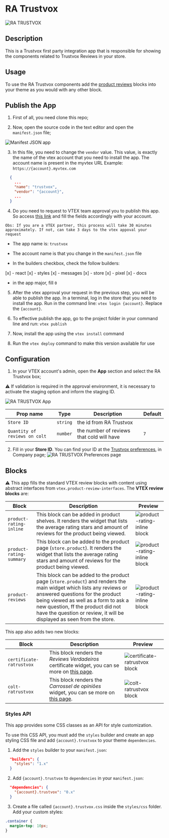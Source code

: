 # RA Trustvox

![RA TRUSTVOX](https://ra-trustvox.intercom-attachments-1.com/i/o/386735661/6c801ddb284eaec619f98d66/file-u9QW9ZFVbA.png)

## Description

This is a Trustvox first party integration app that is responsible for showing the components related to Trustvox Reviews in your store.

## Usage

To use the RA Trustvox components add the [product reviews](https://github.com/vtex-apps/product-review-interfaces/tree/master/example
) blocks into your theme as you would with any other block.

## Publish the App

1. First of all, you need clone this repo;

2. Now, open the source code in the text editor and open the `manifest.json` file;

![Manifest JSON app](/docs/assets/tree_manifest.json.png)

3. In this file, you need to change the `vendor` value. This value, is exactly the name of the vtex account that you need to install the app. The account name is present in the myvtex URL
Example: `https://{account}.myvtex.com`
```json
  {
    ...
    "name": "trustvox",
    "vendor": "{account}",
    ...
  }
```

4. Do you need to request to VTEX team approval you to publish this app. So access [this link](https://forms.gle/f7bYdTA7tfdfB5tt7) and fill the fields accordingly with your account.

```
Obs: If you are a VTEX partner, this process will take 30 minutes approximately. If not, can take 3 days to the vtex appoval your request
```

* The app name is: `trustvox`
* The account name is that you change in the `manifest.json` file

* In the builders checkbox, check the follow builders:

[x] - react
[x] - styles
[x] - messages
[x] - store
[x] - pixel
[x] - docs

* in the app major, fill `0`


5. After the vtex approval your request in the previous step, you will be able to publish the app. In a terminal, log in the store that you need to install the app. Run in the command line: `vtex login {account}`. Replace the `{account}`.

6. To effective publish the app, go to the project folder in your command line and run: `vtex publish`

7. Now, install the app using the `vtex install` command
8. Run the `vtex deploy` command to make this version available for use

## Configuration

1. In your VTEX account's admin, open the **App** section and select the RA Trustvox box;

⚠️ If validation is required in the approval environment, it is necessary to activate the staging option and inform the staging ID.

![RA TRUSTVOX App](/docs/assets/app-settings.png)

| Prop name      | Type     | Description                                          | Default |
| - | - | - | - |
| `Store ID` | `string` | the id from RA Trustvox | |
| `Quantity of reviews on colt` | `number` | the number of reviews that cold will have | `7`

2. Fill in your **Store ID**. You can find your ID at the [Trustvox preferences](https://app.trustvox.com.br/auth/login), in Company page;
![RA TRUSTVOX Preferences page](/docs/assets/install-preferences-page.png)



## Blocks

⚠️ This app fills the standard VTEX review blocks with content using abstract interfaces from `vtex.product-review-interfaces`. The **VTEX review blocks** are:

| Block | Description | Preview |
| - | - | - |
| `product-rating-inline` | This block can be added in product shelves. It renders the widget that lists the average rating stars and amount of reviews for the product being viewed. | ![product-rating-inline block](/docs/assets/product-rating-inline.png) |
| `product-rating-summary` | This block can be added to the product page (`store.product`). It renders the widget that lists the average rating stars and amount of reviews for the product being viewed. | ![product-rating-inline block](/docs/assets/product-rating-summary.png) |
| `product-reviews` | This block can be added to the product page (`store.product`) and renders the main widget which lists any reviews or answered questions for the product being viewed as well as a form to ask a new question, ff the product did not have the question or review, it will be displayed as seen from the store. | ![product-rating-inline block](/docs/assets/product-reviews.png) |

This app also adds two new blocks:

| Block | Description | Preview |
| - | - | - |
| `certificate-ratrustvox` | This block renders the *Reviews Verdadeiros* certificate widget, you can se more on [this page](https://help.trustvox.com.br/pt-BR/articles/5551970-como-adicionar-e-exibir-o-selo-de-reviews-verdadeiros-no-seu-site). | ![certificate-ratrustvox block](/docs/assets/certificate-ratrustvox.png) |
| `colt-ratrustvox` | This block renders the *Carrossel de opiniões* widget, you can se more on [this page](https://help.trustvox.com.br/pt-BR/articles/5557670-como-adicionar-as-opinioes-de-loja-carrossel-da-ra-trustvox-em-seu-site). | ![colt-ratrustvox block](/docs/assets/colt-ratrustvox.png) |

### Styles API

This app provides some CSS classes as an API for style customization.

To use this CSS API, you must add the `styles` builder and create an app styling CSS file and add `{account}.trustvox` to your theme `dependencies`.

1. Add the `styles` builder to your `manifest.json`:

```json
  "builders": {
    "styles": "1.x"
  }
```

2. Add `{account}.trustvox` to `dependencies` in your `manifest.json`:

```json
  "dependencies": {
    "{account}.trustvox": "0.x"
  }
```

3. Create a file called `{account}.trustvox.css` inside the `styles/css` folder. Add your custom styles:

```css
.container {
  margin-top: 10px;
}
```
